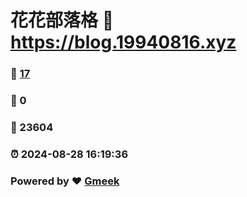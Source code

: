 # 花花部落格 :link: https://blog.19940816.xyz 
### :page_facing_up: [17](https://blog.19940816.xyz/tag.html) 
### :speech_balloon: 0 
### :hibiscus: 23604 
### :alarm_clock: 2024-08-28 16:19:36 
### Powered by :heart: [Gmeek](https://github.com/Meekdai/Gmeek)
